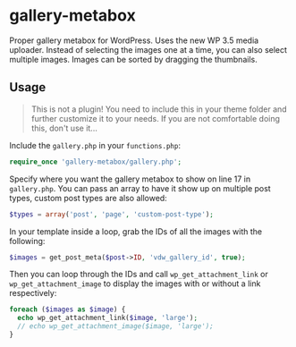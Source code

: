 gallery-metabox
===============

Proper gallery metabox for WordPress. Uses the new WP 3.5 media uploader. Instead of selecting the images one at a time, you can also select multiple images. Images can be sorted by dragging the thumbnails.


Usage
-----

>This is not a plugin! You need to include this in your theme folder and further customize it to your needs. If you are not comfortable doing this, don't use it...

Include the `gallery.php` in your `functions.php`:

```php
require_once 'gallery-metabox/gallery.php';
```

Specify where you want the gallery metabox to show on line 17 in `gallery.php`. You can pass an array to have it show up on multiple post types, custom post types are also allowed:

```php
$types = array('post', 'page', 'custom-post-type');
```

In your template inside a loop, grab the IDs of all the images with the following:

```php
$images = get_post_meta($post->ID, 'vdw_gallery_id', true);
```

Then you can loop through the IDs and call `wp_get_attachment_link` or `wp_get_attachment_image` to display the images with or without a link respectively:

```php
foreach ($images as $image) {
  echo wp_get_attachment_link($image, 'large');
  // echo wp_get_attachment_image($image, 'large');
}
```
